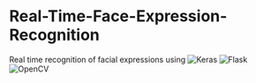 # Real-Time-Face-Expression-Recognition

Real time recognition of facial expressions using  <img alt="Keras" src="https://img.shields.io/badge/Keras%20-%23D00000.svg?&style=for-the-badge&logo=Keras&logoColor=white"/> <img alt="Flask" src="https://img.shields.io/badge/flask%20-%23000.svg?&style=for-the-badge&logo=flask&logoColor=white"/> <img alt="OpenCV" src = "https://img.shields.io/badge/opencv_library-3776AB?style=for-the-badge&logo=opencv&logoColor=white"/>


